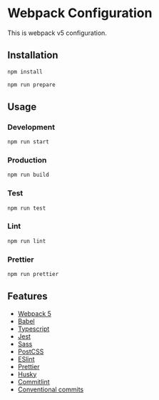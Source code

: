 # Webpack Configuration

This is webpack v5 configuration.

## Installation

```bash
npm install
```

```bash
npm run prepare
```

## Usage

### Development

```bash
npm run start
```

### Production

```bash
npm run build
```

### Test

```bash
npm run test
```

### Lint

```bash
npm run lint
```

### Prettier

```bash
npm run prettier
```

## Features

- [Webpack 5](https://webpack.js.org/)
- [Babel](https://babeljs.io/)
- [Typescript](https://www.typescriptlang.org/)
- [Jest](https://jestjs.io/)
- [Sass](https://sass-lang.com/)
- [PostCSS](https://postcss.org/)
- [ESlint](https://eslint.org/)
- [Prettier](https://prettier.io/)
- [Husky](https://typicode.github.io/husky/#/)
- [Commitlint](https://commitlint.js.org/#/guides-local-setup)
- [Conventional commits](https://www.conventionalcommits.org/en/v1.0.0/)
